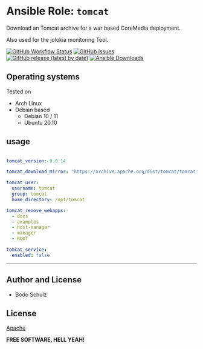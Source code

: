 
# Ansible Role:  `tomcat`

Download an Tomcat archive for a war based CoreMedia deployment.

Also used for the jolokia monitoring Tool.

[![GitHub Workflow Status](https://img.shields.io/github/actions/workflow/status/bodsch/ansible-tomcat/main.yml?branch=main)][ci]
[![GitHub issues](https://img.shields.io/github/issues/bodsch/ansible-tomcat)][issues]
[![GitHub release (latest by date)](https://img.shields.io/github/v/release/bodsch/ansible-tomcat)][releases]
[![Ansible Downloads](https://img.shields.io/ansible/role/d/bodsch/tomcat?logo=ansible)][galaxy]

[ci]: https://github.com/bodsch/ansible-tomcat/actions
[issues]: https://github.com/bodsch/ansible-tomcat/issues?q=is%3Aopen+is%3Aissue
[releases]: https://github.com/bodsch/ansible-tomcat/releases
[galaxy]: https://galaxy.ansible.com/ui/standalone/roles/bodsch/tomcat/



## Operating systems

Tested on

* Arch Linux
* Debian based
    - Debian 10 / 11
    - Ubuntu 20.10
    

## usage

```yaml

tomcat_version: 9.0.14

tomcat_download_mirror: "https://archive.apache.org/dist/tomcat/tomcat-{{ tomcat_major_version }}/v{{ tomcat_version }}"

tomcat_user:
  username: tomcat
  group: tomcat
  home_directory: /opt/tomcat

tomcat_remove_webapps:
  - docs
  - examples
  - host-manager
  - manager
  - ROOT

tomcat_service:
  enabled: false
```


----

## Author and License

- Bodo Schulz

## License

[Apache](LICENSE)

**FREE SOFTWARE, HELL YEAH!**

